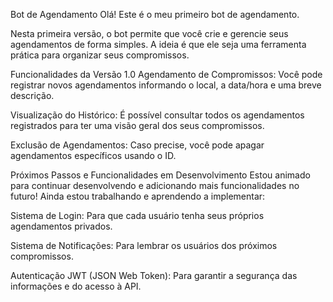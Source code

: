 Bot de Agendamento
Olá! Este é o meu primeiro bot de agendamento.

Nesta primeira versão, o bot permite que você crie e gerencie seus agendamentos de forma simples. A ideia é que ele seja uma ferramenta prática para organizar seus compromissos.

Funcionalidades da Versão 1.0
Agendamento de Compromissos: Você pode registrar novos agendamentos informando o local, a data/hora e uma breve descrição.

Visualização do Histórico: É possível consultar todos os agendamentos registrados para ter uma visão geral dos seus compromissos.

Exclusão de Agendamentos: Caso precise, você pode apagar agendamentos específicos usando o ID.

Próximos Passos e Funcionalidades em Desenvolvimento
Estou animado para continuar desenvolvendo e adicionando mais funcionalidades no futuro! Ainda estou trabalhando e aprendendo a implementar:

Sistema de Login: Para que cada usuário tenha seus próprios agendamentos privados.

Sistema de Notificações: Para lembrar os usuários dos próximos compromissos.

Autenticação JWT (JSON Web Token): Para garantir a segurança das informações e do acesso à API.
